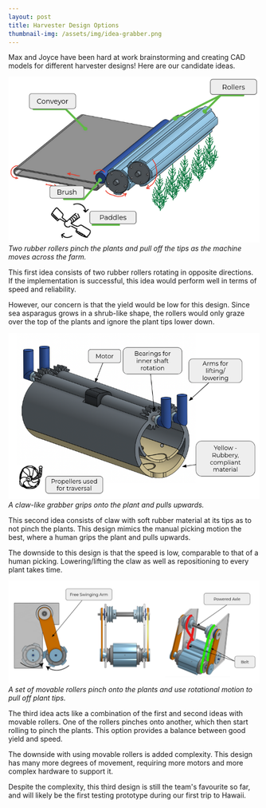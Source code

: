 ```yaml
---
layout: post
title: Harvester Design Options
thumbnail-img: /assets/img/idea-grabber.png
---
```


Max and Joyce have been hard at work brainstorming and creating CAD models for different harvester designs! Here are our candidate ideas.

![Roller](/assets/img/idea-roller.png)
*Two rubber rollers pinch the plants and pull off the tips as the machine moves across the farm.*

This first idea consists of two rubber rollers rotating in opposite directions.
If the implementation is successful, this idea would perform well in terms of speed and reliability.

However, our concern is that the yield would be low for this design.
Since sea asparagus grows in a shrub-like shape, the rollers would only graze over the top of the plants and ignore the plant tips lower down.

![Claw](/assets/img/idea-claw.png)
*A claw-like grabber grips onto the plant and pulls upwards.*

This second idea consists of claw with soft rubber material at its tips as to not pinch the plants.
This design mimics the manual picking motion the best, where a human grips the plant and pulls upwards.

The downside to this design is that the speed is low, comparable to that of a human picking.
Lowering/lifting the claw as well as repositioning to every plant takes time.

![Movable roller](/assets/img/idea-grabber.png)
*A set of movable rollers pinch onto the plants and use rotational motion to pull off plant tips.*

The third idea acts like a combination of the first and second ideas with movable rollers.
One of the rollers pinches onto another, which then start rolling to pinch the plants.
This option provides a balance between good yield and speed.

The downside with using movable rollers is added complexity.
This design has many more degrees of movement, requiring more motors and more complex hardware to support it.

Despite the complexity, this third design is still the team's favourite so far, and will likely be the first testing prototype during our first trip to Hawaii.
